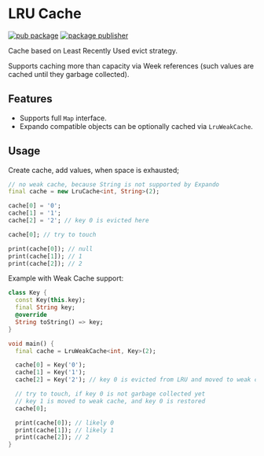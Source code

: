 # LRU Cache

[![pub package](https://img.shields.io/pub/v/lru.svg)](https://pub.dev/packages/lru)
[![package publisher](https://img.shields.io/pub/publisher/lru.svg)](https://pub.dev/packages/lru/publisher)

Cache based on Least Recently Used evict strategy.

Supports caching more than capacity via Week references (such values are cached
until they garbage collected).

## Features

* Supports full `Map` interface.
* Expando compatible objects can be optionally cached via `LruWeakCache`.

## Usage

Create cache, add values, when space is exhausted;

```dart
// no weak cache, because String is not supported by Expando
final cache = new LruCache<int, String>(2);

cache[0] = '0';
cache[1] = '1';
cache[2] = '2'; // key 0 is evicted here

cache[0]; // try to touch

print(cache[0]); // null
print(cache[1]); // 1
print(cache[2]); // 2
```

Example with Weak Cache support:

```dart
class Key {
  const Key(this.key);
  final String key;
  @override
  String toString() => key;
}

void main() {
  final cache = LruWeakCache<int, Key>(2);

  cache[0] = Key('0');
  cache[1] = Key('1');
  cache[2] = Key('2'); // key 0 is evicted from LRU and moved to weak cache

  // try to touch, if key 0 is not garbage collected yet
  // key 1 is moved to weak cache, and key 0 is restored
  cache[0];

  print(cache[0]); // likely 0
  print(cache[1]); // likely 1
  print(cache[2]); // 2
}
```
